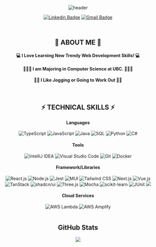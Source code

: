 <div align="center">
    
![header](https://capsule-render.vercel.app/api?type=waving&color=gradient&customColorList=30&fontColor=ffffff&height=180&section=header&text=Welcome👋%20I'm%20Dabin!&fontSize=30&animation=twinkling)

[![Linkedin Badge](https://img.shields.io/badge/-LinkedIn-blue?style=flat-square&logo=Linkedin&logoColor=white&link=https://www.linkedin.com/in/dabin--im/)](https://www.linkedin.com/in/dabin--im/)
[![Gmail Badge](https://img.shields.io/badge/-Gmail-red?style=flat-square&logo=gmail&logoColor=white)](mailto:ldb1216@gmail.com)

</br>

## 👀  ABOUT ME  👀

#### 💻  I Love Learning New Trendy Web Development Skills!  💻 

#### 🧑🏻‍💻  I am Majoring in Computer Science at UBC.  🧑🏻‍💻

#### 🏃🏻  I Like Jogging or Going to Work Out  🏋🏻

</br>

## ⚡  TECHNICAL SKILLS  ⚡

#### Languages
<img src="https://img.shields.io/badge/TypeScript-3178C6?style=flat&logo=typescript&logoColor=white" alt="TypeScript">
<img src="https://img.shields.io/badge/JavaScript-F7DF1E?style=flat&logo=javascript&logoColor=black" alt="JavaScript">
<img src="https://img.shields.io/badge/Java-007396?style=flat&logo=java&logoColor=white" alt="Java">
<img src="https://img.shields.io/badge/SQL-003B57?style=flat&logo=mysql&logoColor=white" alt="SQL">
<img src="https://img.shields.io/badge/Python-3776AB?style=flat&logo=python&logoColor=white" alt="Python">
<img src="https://img.shields.io/badge/C%23-239120?style=flat&logo=c-sharp&logoColor=white" alt="C#">

</br>

#### Tools
<img src="https://img.shields.io/badge/IntelliJ_IDEA-000000?style=flat&logo=intellij-idea&logoColor=white" alt="IntelliJ IDEA">
<img src="https://img.shields.io/badge/Visual_Studio_Code-007ACC?style=flat&logo=visual-studio-code&logoColor=white" alt="Visual Studio Code">
<img src="https://img.shields.io/badge/Git-F05032?style=flat&logo=git&logoColor=white" alt="Git">
<img src="https://img.shields.io/badge/Docker-2496ED?style=flat&logo=docker&logoColor=white" alt="Docker">

</br>

#### Framework/Libraries
<img src="https://img.shields.io/badge/React.js-61DAFB?style=flat&logo=react&logoColor=white" alt="React.js">
<img src="https://img.shields.io/badge/Node.js-339933?style=flat&logo=node.js&logoColor=white" alt="Node.js">
<img src="https://img.shields.io/badge/Jest-C21325?style=flat&logo=jest&logoColor=white" alt="Jest">
<img src="https://img.shields.io/badge/MUI-0081CB?style=flat&logo=material-ui&logoColor=white" alt="MUI">
<img src="https://img.shields.io/badge/Tailwind_CSS-38B2AC?style=flat&logo=tailwind-css&logoColor=white" alt="Tailwind CSS">
<img src="https://img.shields.io/badge/Next.js-000000?style=flat&logo=next.js&logoColor=white" alt="Next.js">
<img src="https://img.shields.io/badge/Vue.js-4FC08D?style=flat&logo=vue.js&logoColor=white" alt="Vue.js">

</br>

<img src="https://img.shields.io/badge/TanStack-000000?style=flat&logo=data:image/png;base64,iVBORw0KGgoAAAANSUhEUgAAABAAAAAQCAYAAAAf8/9hAAAAtklEQVQ4jY3TwUoDQRSG4ddLXvYSWgDbbDBK0jNJEBTaUsMJzAbcTJMC8BNJ8DI0gnfBcCCQyEpFKksyXHvP+1BvOb3m9x/v82SQpAHAqOMyoIuV6JbgCsETVoArAABr4BysgJt5DRkAdJ1A5BcAGj0QpABbUjDV6AAXZiVddcAjUOuDdJB7gMVBmK4vAbmjJ0Z1yOxk3IuQMAAAAASUVORK5CYII=" alt="TanStack">
<img src="https://img.shields.io/badge/shadcn/ui-0074D9?style=flat&logo=data:image/png;base64,iVBORw0KGgoAAAANSUhEUgAAABAAAAAQCAYAAAAf8/9hAAAAwklEQVQ4jY3RsUoDQRBE0d9QXcFB3sLdBb6L8l2LbRaahQrREnQHvcB8A34A4AK8A3vAdwAMG4MZggRsIMV4gH8VXaMTZI7cKd6Bz7L/7mtebpXUqWagqGjZtV9ArXAwlQKsAC3TvsROQ9sAqAL0ntABoN8l+MApgCfV70hj+oBGgFEYgEOluCDpBkmNZT3H/JwATX4BDghKsZtN1tBnCMyujqyC8ADlsGVB6pL8NR0B5H0gCW5wbIN1Lg8AAAAASUVORK5CYII=" alt="shadcn/ui">
<img src="https://img.shields.io/badge/Three.js-000000?style=flat&logo=three.js&logoColor=white" alt="Three.js">
<img src="https://img.shields.io/badge/Mocha-8D6748?style=flat&logo=mocha&logoColor=white" alt="Mocha">
<img src="https://img.shields.io/badge/scikit--learn-F7931E?style=flat&logo=scikit-learn&logoColor=white" alt="scikit-learn">
<img src="https://img.shields.io/badge/JUnit-25A162?style=flat&logo=junit&logoColor=white" alt="JUnit">
<img src="https://img.shields.io/badge/.NET-512BD4?style=flat&logo=.net&logoColor=white">

</br>

#### Cloud Services
<img src="https://img.shields.io/badge/AWS_Lambda-FF9900?style=flat&logo=amazon-aws&logoColor=white" alt="AWS Lambda">
<img src="https://img.shields.io/badge/AWS_Amplify-FF9900?style=flat&logo=aws-amplify&logoColor=white" alt="AWS Amplify">
<br />
<br />

## GitHub Stats
<img src="https://github-readme-stats.vercel.app/api?username=dabin-im&show_icons=true">
</div>









<!--
**Dabin is a ✨ _special_ ✨ repository because its `README.md` (this file) appears on your GitHub profile.
<br />
## GitHub Stats
<img src="https://github-readme-stats.vercel.app/api?username=dabin-im&show_icons=true">

</div>
Here are some ideas to get you started:
- 🔭 I’m currently working on ...
- 🌱 I’m currently learning ...
- 👯 I’m looking to collaborate on ...
- 🤔 I’m looking for help with ...
- 💬 Ask me about ...
- 📫 How to reach me: ...
- 😄 Pronouns: ...
- ⚡ Fun fact: ...

[![Tech Blog Badge](http://img.shields.io/badge/-Tech%20blog-black?style=flat-square&logo=github&link=https://zzsza.github.io/)](https://zzsza.github.io/)

## 📚 WHAT I LREANED 📚
<img src="https://img.shields.io/badge/Introduction_to_Software_Engineering-6C63FF?style=flat" alt="Introduction to Software Engineering">
</br>
<img src="https://img.shields.io/badge/Introduction_to_Relational_Database-003B57?style=flat" alt="Introduction_to_Relational_Database">
</br>
<img src="https://img.shields.io/badge/Introduction_to_Computer_Systems-007396?style=flat" alt="Introduction to Computer Systems">
</br>
<img src="https://img.shields.io/badge/Introduction_to_Data_Structure-239120?style=flat" alt="Introduction to Data Structure">
</br>
<img src="https://img.shields.io/badge/Applied_Machine_Learning-F7931E?style=flat" alt="Applied Machine Learning">
</br>
<img src="https://img.shields.io/badge/Computer_Graphics-6A0DAD?style=flat" alt="Computer Graphics">
</br>

</br>
-->





	


 


